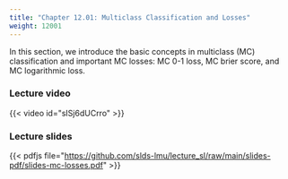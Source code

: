```yaml
---
title: "Chapter 12.01: Multiclass Classification and Losses"
weight: 12001
---
```

In this section, we introduce the basic concepts in multiclass (MC) classification and important MC losses: MC 0-1 loss, MC brier score, and MC logarithmic loss. 

<!--more-->

### Lecture video

{{< video id="sISj6dUCrro" >}}

### Lecture slides

{{< pdfjs file="https://github.com/slds-lmu/lecture_sl/raw/main/slides-pdf/slides-mc-losses.pdf" >}}

